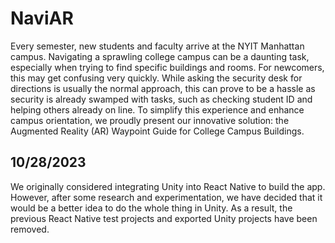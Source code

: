# NaviAR
Every semester, new students and faculty arrive at the NYIT Manhattan campus. Navigating a sprawling college campus can be a daunting task, especially when trying to find specific buildings and rooms. For newcomers, this may get confusing very quickly. While asking the security desk for directions is usually the normal approach, this can prove to be a hassle as security is already swamped with tasks, such as checking student ID and helping others already on line. To simplify this experience and enhance campus orientation, we proudly present our innovative solution: the Augmented Reality (AR) Waypoint Guide for College Campus Buildings.

## 10/28/2023
We originally considered integrating Unity into React Native to build the app. However, after some research and experimentation, we have decided that it would be a better idea to do the whole thing in Unity. As a result, the previous React Native test projects and exported Unity projects have been removed.
